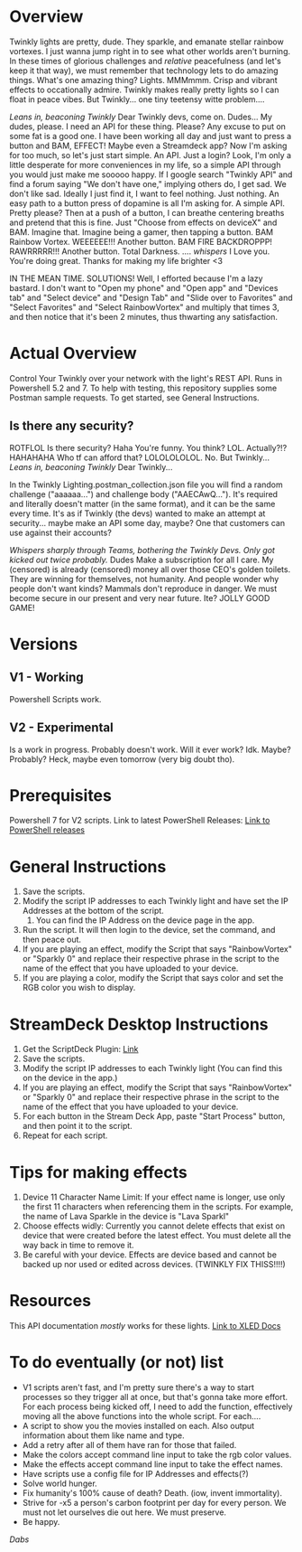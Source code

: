 # Overview
Twinkly lights are pretty, dude. They sparkle, and emanate stellar rainbow vortexes. I just wanna jump right in to see what other worlds aren't burning. In these times of glorious challenges and *relative* peacefulness (and let's keep it that way), we must remember that technology lets to do amazing things. What's one amazing thing? Lights. MMMmmm. Crisp and vibrant effects to occationally admire. Twinkly makes really pretty lights so I can float in peace vibes.
But Twinkly... one tiny teetensy witte problem....

*Leans in, beaconing Twinkly* Dear Twinkly devs, come on. Dudes... My dudes, please. I need an API for these thing. Please? Any excuse to put on some fat is a good one. I have been working all day and just want to press a button and BAM, EFFECT! Maybe even a Streamdeck app? Now I'm asking for too much, so let's just start simple. An API. Just a login? Look, I'm only a little desperate for more conveniences in my life, so a simple API through you would just make me sooooo happy. If I google search "Twinkly API" and find a forum saying "We don't have one," implying others do, I get sad. We don't like sad. Ideally I just find it, I want to feel nothing. Just nothing. An easy path to a button press of dopamine is all I'm asking for. A simple API. Pretty please? Then at a push of a button, I can breathe centering breaths and pretend that this is fine. 
Just "Choose from effects on deviceX" and BAM. 
Imagine that.
Imagine being a gamer, then tapping a button.
BAM
Rainbow Vortex. 
WEEEEEE!!!
Another button.
BAM
FIRE BACKDROPPP! 
RAWRRRRR!!!
Another button.
Total Darkness.
....
*whispers* I Love you. You're doing great. Thanks for making my life brighter <3

IN THE MEAN TIME. SOLUTIONS!
Well, I efforted because I'm a lazy bastard. I don't want to "Open my phone" and "Open app" and "Devices tab" and "Select device" and "Design Tab" and "Slide over to Favorites" and "Select Favorites" and "Select RainbowVortex" and multiply that times 3, and then notice that it's been 2 minutes, thus thwarting any satisfaction.

# Actual Overview
Control Your Twinkly over your network with the light's REST API. Runs in Powershell 5.2 and 7. To help with testing, this repository supplies some Postman sample requests.
To get started, see General Instructions.


## Is there any security?
ROTFLOL
Is there security?
Haha
You're funny. You think? LOL.
Actually?!? HAHAHAHA
Who tf can afford that? LOLOLOLOLOL.
No.
But Twinkly...
*Leans in, beaconing Twinkly* Dear Twinkly... 

In the Twinkly Lighting.postman_collection.json file you will find a random challenge ("aaaaaa...") and challenge body ("AAECAwQ..."). It's required and literally doesn't matter (in the same format), and it can be the same every time. 
It's as if Twinkly (the devs) wanted to make an attempt at security... maybe make an API some day, maybe? One that customers can use against their accounts? 

*Whispers sharply through Teams, bothering the Twinkly Devs. Only got kicked out twice probably.* 
Dudes
Make a subscription for all I care. My (censored) is already (censored) money all over those CEO's golden toilets. They are winning for themselves, not humanity. And people wonder why people don't want kinds? Mammals don't reproduce in danger. We must become secure in our present and very near future.
Ite?
JOLLY GOOD GAME!

# Versions
## V1 - Working 
Powershell Scripts work. 
## V2 - Experimental
Is a work in progress. Probably doesn't work. Will it ever work? Idk. Maybe? Probably? Heck, maybe even tomorrow (very big doubt tho).

# Prerequisites
Powershell 7 for V2 scripts. Link to latest PowerShell Releases: [Link to PowerShell releases](https://github.com/PowerShell/PowerShell/releases)

# General Instructions
1. Save the scripts.
2. Modify the script IP addresses to each Twinkly light and have set the IP Addresses at the bottom of the script. 
	1. You can find the IP Address on the device page in the app.
3. Run the script. It will then login to the device, set the command, and then peace out. 
4. If you are playing an effect, modify the Script that says "RainbowVortex" or "Sparkly 0" and replace their respective phrase in the script to the name of the effect that you have uploaded to your device.
5. If you are playing a color, modify the Script that says color and set the RGB color you wish to display. 

# StreamDeck Desktop Instructions
1. Get the ScriptDeck Plugin: [Link](https://marketplace.elgato.com/product/windows-scriptdeck-857f01dd-8fd4-44d5-8ec7-67ac850b21d3)
2. Save the scripts.
3. Modify the script IP addresses to each Twinkly light (You can find this on the device in the app.)
4. If you are playing an effect, modify the Script that says "RainbowVortex" or "Sparkly 0" and replace their respective phrase in the script to the name of the effect that you have uploaded to your device.
5. For each button in the Stream Deck App, paste "Start Process" button, and then point it to the script.
6. Repeat for each script.

# Tips for making effects
1. Device 11 Character Name Limit: If your effect name is longer, use only the first 11 characters when referencing them in the scripts. For example, the name of Lava Sparkle in the device is "Lava Sparkl"
2. Choose effects widly: Currently you cannot delete effects that exist on device that were created before the latest effect. You must delete all the way back in time to remove it. 
3. Be careful with your device. Effects are device based and cannot be backed up nor used or edited across devices. (TWINKLY FIX THISS!!!!)


# Resources
This API documentation *mostly* works for these lights. [Link to XLED Docs](https://xled-docs.readthedocs.io/en/latest/rest_api.html#get-led-movie-config)


# To do eventually (or not) list
- V1 scripts aren't fast, and I'm pretty sure there's a way to start processes so they trigger all at once, but that's gonna take more effort. For each process being kicked off, I need to add the function, effectively moving all the above functions into the whole script.
	For each....
- A script to show you the movies installed on each. Also output information about them like name and type.
- Add a retry after all of them have ran for those that failed. 
- Make the colors accept command line input to take the rgb color values. 
- Make the effects accept command line input to take the effect names.
- Have scripts use a config file for IP Addresses and effects(?)
- Solve world hunger.
- Fix humanity's 100% cause of death? Death. (iow, invent immortality).
- Strive for -x5 a person's carbon footprint per day for every person. We must not let ourselves die out here. We must preserve.
- Be happy.






*Dabs*





